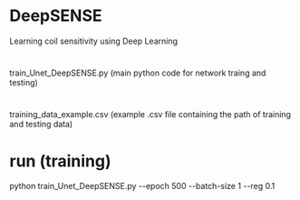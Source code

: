 # DeepSENSE
Learning coil sensitivity using Deep Learning
# 
train_Unet_DeepSENSE.py           (main python code for network traing and testing)
#
training_data_example.csv           (example .csv file containing the path of training and testing data)
# run (training)
python train_Unet_DeepSENSE.py --epoch 500 --batch-size 1 --reg 0.1
